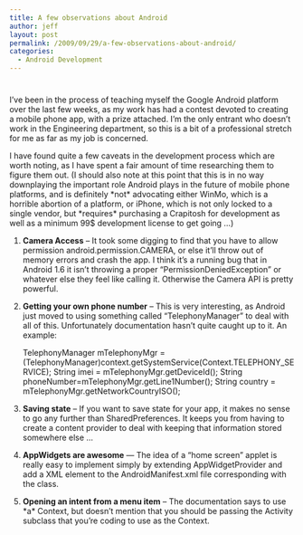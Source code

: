 ```yaml
---
title: A few observations about Android
author: jeff
layout: post
permalink: /2009/09/29/a-few-observations-about-android/
categories:
  - Android Development
---
```

# 

I’ve been in the process of teaching myself the Google Android platform over the last few weeks, as my work has had a contest devoted to creating a mobile phone app, with a prize attached. I’m the only entrant who doesn’t work in the Engineering department, so this is a bit of a professional stretch for me as far as my job is concerned.

I have found quite a few caveats in the development process which are worth noting, as I have spent a fair amount of time researching them to figure them out. (I should also note at this point that this is in no way downplaying the important role Android plays in the future of mobile phone platforms, and is definitely \*not\* advocating either WinMo, which is a horrible abortion of a platform, or iPhone, which is not only locked to a single vendor, but \*requires\* purchasing a Crapitosh for development as well as a minimum 99$ development license to get going …)

1) **Camera Access** – It took some digging to find that you have to allow permission android.permission.CAMERA, or else it’ll throw out of memory errors and crash the app. I think it’s a running bug that in Android 1.6 it isn’t throwing a proper “PermissionDeniedException” or whatever else they feel like calling it. Otherwise the Camera API is pretty powerful.

2) **Getting your own phone number** – This is very interesting, as Android just moved to using something called “TelephonyManager” to deal with all of this. Unfortunately documentation hasn’t quite caught up to it. An example:

    TelephonyManager mTelephonyMgr = (TelephonyManager)context.getSystemService(Context.TELEPHONY_SERVICE); 
    String imei = mTelephonyMgr.getDeviceId(); 
    String phoneNumber=mTelephonyMgr.getLine1Number(); 
    String country = mTelephonyMgr.getNetworkCountryISO(); 

3) **Saving state** – If you want to save state for your app, it makes no sense to go any further than SharedPreferences. It keeps you from having to create a content provider to deal with keeping that information stored somewhere else …

4) **AppWidgets are awesome** — The idea of a “home screen” applet is really easy to implement simply by extending AppWidgetProvider and add a  XML element to the AndroidManifest.xml file corresponding with the class.

5) **Opening an intent from a menu item** – The documentation says to use \*a\* Context, but doesn’t mention that you should be passing the Activity subclass that you’re coding to use as the Context.